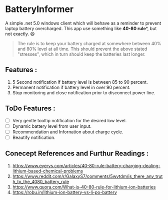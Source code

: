 # BatteryInformer

A simple .net 5.0 windows client which will behave as a reminder to prevent laptop battery overcharged.
This app use something like **40-80 rule***, but not exactly. :laughing:

> The rule is to keep your battery charged at somewhere between 40% and 80% level at all time. This should prevent the above stated "stresses", which in turn should keep the batteries last longer.

## Features : 
1. 5 Second notification if battery level is between 85 to 90 percent.
2. Permanent notification if battery level in over 90 percent.
3. Stop monitoring and close notification prior to disconnect power line.

## ToDo Features :
- [ ] Very gentle tooltip notification for the desired low level.
- [ ] Dynamic battery level from user input.
- [ ] Recommendation and Infornation about charge cycle.
- [ ] Beautify notification.

## Conecept References and Furthur Readings :
1. https://www.eyerys.com/articles/40-80-rule-battery-charging-dealing-lithium-based-chemical-problems
2. https://www.reddit.com/r/GalaxyS7/comments/5wvtdm/is_there_any_truth_to_the_4080_battery_rule
3. https://www.quora.com/What-is-40-80-rule-for-lithium-ion-batteries
4. https://robu.in/lithium-ion-battery-vs-li-po-battery
